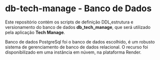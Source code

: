 # db-tech-manage - Banco de Dados

Este repositório contém os scripts de definição DDL,estrutura e versionamento do banco de dados **db_tech_manage**, que será utilizado pela aplicação **Tech Manage**.

Banco de dados
PostgreSql foi o banco de dados escolhido, é um robusto sistema de gerenciamento de banco de dados relacional.
O recurso foi disponibilizado em uma instância em núvem, na plataforma Render.